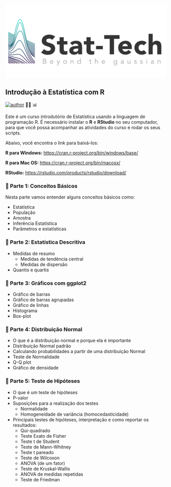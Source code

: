 
![](logo-stat-tech-color-horiz.png)

## Introdução à Estatística com R

[![author](https://img.shields.io/badge/Prof.-Edneide_Ramalho-red.svg)](https://www.linkedin.com/in/edneide-ramalho-05054ba2/) 👩‍💻	📊	

Este é um curso introdutório de Estatística usando a linguagem de programação R. 
É necessário instalar o **R** e **RStudio** no seu computador, para que você possa acompanhar as atividades do curso e rodar os seus scripts.

Abaixo, você encontra o link para baixá-los:

**R para Windows:** <https://cran.r-project.org/bin/windows/base/>

**R para Mac OS:** <https://cran.r-project.org/bin/macosx/>

**RStudio:** <https://rstudio.com/products/rstudio/download/>


### 📝 Parte 1: Conceitos Básicos

Nesta parte vamos entender alguns conceitos básicos como:

- Estatística
- População
- Amostra
- Inferência Estatística 
- Parâmetros e estatísticas

### 📝 Parte 2: Estatística Descritiva

- Medidas de resumo
  + Medidas de tendência central
  + Medidas de dispersão
- Quantis e quartis

### 📝 Parte 3: Gráficos com ggplot2

- Gráfico de barras
- Gráfico de barras agrupadas
- Gráfico de linhas
- Histograma
- Box-plot

### 📝 Parte 4: Distribuição Normal

- O que é a distribuição normal e porque ela é importante
- Distribuição Normal padrão
- Calculando probabilidades a partir de uma distribuição Normal
- Teste de Normalidade
- Q-Q plot
- Gráfico de densidade

### 📝 Parte 5: Teste de Hipóteses

- O que é um teste de hipóteses
- P-valor
- Suposições para a realização dos testes
  + Normalidade
  + Homogeneidade de variância (homocedasticidade)
- Principais testes de hipóteses, interpretação e como reportar os resultados:
  + Qui-quadrado
  + Teste Exato de Fisher
  + Teste t de Student
  + Teste de Mann-Whitney
  + Teste t pareado
  + Teste de Wilcoxon
  + ANOVA (de um fator)
  + Teste de Kruskal-Wallis
  + ANOVA de medidas repetidas
  + Teste de Friedman


